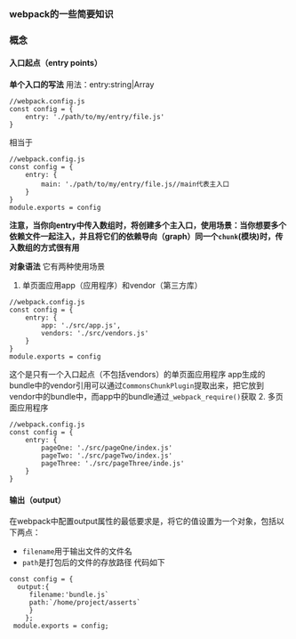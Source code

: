 ### webpack的一些简要知识
### 概念
  #### 入口起点（entry points）
  **单个入口的写法**
  用法：entry:string|Array<string>
  ```
  //webpack.config.js
  const config = {
      entry: './path/to/my/entry/file.js'
  }
  ```
  相当于
  ```
  //webpack.config.js
  const config = {
      entry: {
          main: './path/to/my/entry/file.js//main代表主入口
      }
  }
  module.exports = config
  ```
  **注意，当你向entry中传入数组时，将创建多个主入口，使用场景：当你想要多个依赖文件一起注入，并且将它们的依赖导向（graph）同一个`chunk`(模块)时，传入数组的方式很有用**

**对象语法**
它有两种使用场景
  1. 单页面应用app（应用程序）和vendor（第三方库）
  ```
  //webpack.config.js
  const config = {
      entry: {
          app: './src/app.js',
          vendors: './src/vendors.js'
      }
  }
  module.exports = config
  ```
  这个是只有一个入口起点（不包括vendors）的单页面应用程序
  app生成的bundle中的vendor引用可以通过`CommonsChunkPlugin`提取出来，把它放到vendor中的bundle中，而app中的bundle通过`_webpack_require()`获取
 2. 多页面应用程序
 ```
 //webpack.config.js
 const config = {
     entry: {
         pageOne: './src/pageOne/index.js'
         pageTwo: './src/pageTwo/index.js'
         pageThree: './src/pageThree/inde.js'
     }
 }
 ```
 #### 输出（output）
 在webpack中配置output属性的最低要求是，将它的值设置为一个对象，包括以下两点：
   * `filename`用于输出文件的文件名
   * `path`是打包后的文件的存放路径
 代码如下
 ```
 const config = {
   output:{
      filename:'bundle.js`
      path:`/home/project/asserts`
      }
     };
  module.exports = config;

